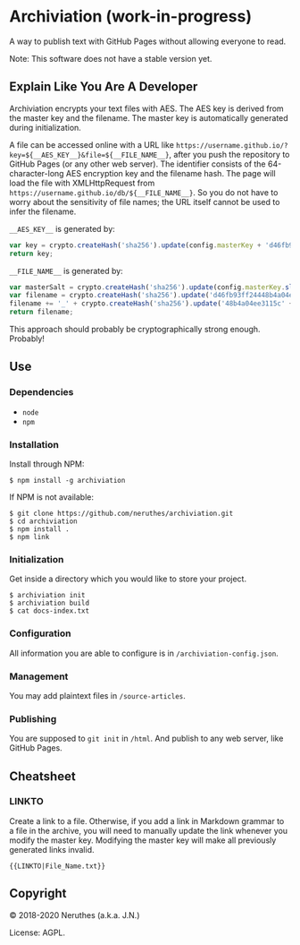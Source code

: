 # Archiviation (work-in-progress)

A way to publish text with GitHub Pages without allowing everyone to read.

Note: This software does not have a stable version yet.

## Explain Like You Are A Developer

Archiviation encrypts your text files with AES. The AES key is derived from the master key and the filename. The master key is automatically generated during initialization.

A file can be accessed online with a URL like `https://username.github.io/?key=${__AES_KEY__}&file=${__FILE_NAME__}`, after you push the repository to GitHub Pages (or any other web server). The identifier consists of the 64-character-long AES encryption key and the filename hash. The page will load the file with XMLHttpRequest from `https://username.github.io/db/${__FILE_NAME__}`. So you do not have to worry about the sensitivity of file names; the URL itself cannot be used to infer the filename.

`__AES_KEY__` is generated by:

```javascript
var key = crypto.createHash('sha256').update(config.masterKey + 'd46fb93ff24448b4a04ee3115cf5147d|9cfbf34fc443455baf19c27f692ecc76|' + articleFileName_raw).digest('base64').replace(/[\=\+\/]/g, '').slice(0, 14);
return key;
```

`__FILE_NAME__` is generated by:

```javascript
var masterSalt = crypto.createHash('sha256').update(config.masterKey.slice(0, 32)).digest('base64');
var filename = crypto.createHash('sha256').update('d46fb93ff24448b4a04ee3115cf5147d|9cfbf34fc443455baf19c27f692ecc77|' + masterSalt + articleFileName_raw).digest('base64').replace(/[\=\+\/]/g, '').slice(0, 28);
filename += '_' + crypto.createHash('sha256').update('48b4a04ee3115c' + masterSalt.slice(0,5) + articleFileName_raw).digest('base64').replace(/[\=\+\/]/g, '').slice(4, 8);
return filename;
```

This approach should probably be cryptographically strong enough. Probably!

## Use

### Dependencies

- `node`
- `npm`

### Installation

Install through NPM:

```
$ npm install -g archiviation
```

If NPM is not available:

```
$ git clone https://github.com/neruthes/archiviation.git
$ cd archiviation
$ npm install .
$ npm link
```

### Initialization

Get inside a directory which you would like to store your project.

```
$ archiviation init
$ archiviation build
$ cat docs-index.txt
```

### Configuration

All information you are able to configure is in `/archiviation-config.json`.

### Management

You may add plaintext files in `/source-articles`.

### Publishing

You are supposed to `git init` in `/html`. And publish to any web server, like GitHub Pages.

## Cheatsheet

### LINKTO

Create a link to a file. Otherwise, if you add a link in Markdown grammar to a file in the archive, you will need to manually update the link whenever you modify the master key. Modifying the master key will make all previously generated links invalid.

```
{{LINKTO|File_Name.txt}}
```

## Copyright

© 2018-2020 Neruthes (a.k.a. J.N.)

License: AGPL.
